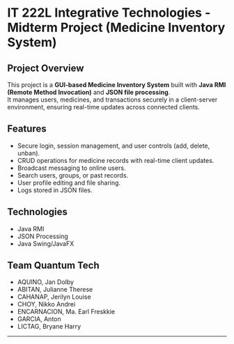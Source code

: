 # IT 222L Integrative Technologies - Midterm Project (Medicine Inventory System)

## Project Overview
This project is a **GUI-based Medicine Inventory System** built with **Java RMI (Remote Method Invocation)** and **JSON file processing**.  
It manages users, medicines, and transactions securely in a client-server environment, ensuring real-time updates across connected clients.

## Features
- Secure login, session management, and user controls (add, delete, unban).  
- CRUD operations for medicine records with real-time client updates.  
- Broadcast messaging to online users.  
- Search users, groups, or past records.  
- User profile editing and file sharing.  
- Logs stored in JSON files.  

## Technologies
- Java RMI  
- JSON Processing  
- Java Swing/JavaFX  

## Team Quantum Tech
- AQUINO, Jan Dolby
- ABITAN, Julianne Therese
- CAHANAP, Jerilyn Louise
- CHOY, Nikko Andrei
- ENCARNACION, Ma. Earl Freskkie
- GARCIA, Anton
- LICTAG, Bryane Harry
---
